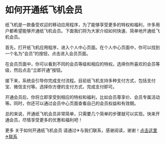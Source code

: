 # 如何开通纸飞机会员

纸飞机是一款备受欢迎的移动应用程序，为了能够享受更多的特权和福利，许多用户都希望能够开通纸飞机会员。下面我们将为大家介绍如何快速、简单地开通纸飞机会员。

首先，打开纸飞机应用程序，进入个人中心页面。在个人中心页面中，你可以找到一个名为“会员”的按钮，点击进入会员页面。

在会员页面中，你可以看到不同的会员等级和相应的特权。选择你所喜欢的会员等级，然后点击“立即开通”按钮。

接下来，系统会引导你完成支付流程。目前纸飞机支持多种支付方式，包括支付宝、微信支付等。选择你方便的支付方式，完成支付即可。

开通会员后，你将立即享受到相应的特权和福利，比如会员尊享价、会员专属活动等。同时，你还可以通过会员中心页面查看自己的会员权益和有效期。

总的来说，开通纸飞机会员非常简单，只需要几个简单的步骤就可以实现。快来开通会员，尽情享受更多的优惠和福利吧！

更多 关于如何开通纸飞机会员 请通过✈与我们联系，感谢阅读，谢谢！[点击这里✈联系](https://t.me/shalong)